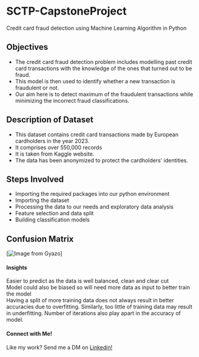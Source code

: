 # SCTP-CapstoneProject
Credit card fraud detection using Machine Learning Algorithm in Python

## Objectives

- The credit card fraud detection problem includes modelling past credit card transactions with the knowledge of the ones that turned out to be fraud.
- This model is then used to identify whether a new transaction is fraudulent or not. 
- Our aim here is to detect maximum of the fraudulent transactions while minimizing the incorrect fraud classifications.

## Description of Dataset

- This dataset contains credit card transactions made by European cardholders in the year 2023. 
- It comprises over 550,000 records
- It is taken from Kaggle website.
- The data has been anonymized to protect the cardholders' identities. 

## Steps Involved

- Importing the required packages into our python environment
- Importing the dataset
- Processing the data to our needs and exploratory data analysis
- Feature selection and data split
- Building classification models

## Confusion Matrix

[![Image from Gyazo]([https://i.gyazo.com/cbed73fb810d18c74a86c6a9a1721e3c.png](https://gyazo.com/cbed73fb810d18c74a86c6a9a1721e3c))]

#### Insights

Easier to predict as the data is well balanced, clean and clear cut  
Model could also be biased so will need more data as input to better train the model  
Having a split of more training data does not always result in better accuracies due to overfitting. Similarly, too little of training data may result in underfitting. 
Number of iterations also play apart in the accuracy of model.

#### Connect with Me!
Like my work? Send me a DM on [Linkedin!]([https://www.linkedin.com/in/mathanky-kaneshalingam-9a813356/])
